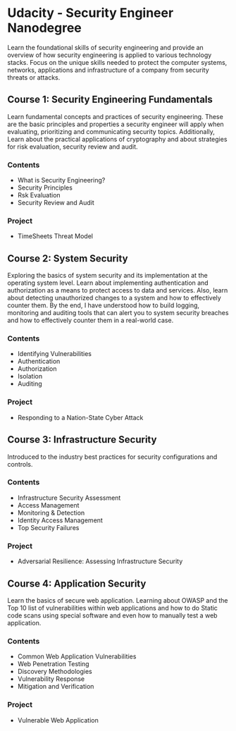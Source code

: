 # Udacity - Security Engineer Nanodegree #

Learn the foundational skills of security engineering and provide an overview of how security engineering is applied to various technology stacks.
Focus on the unique skills needed to protect the computer systems, networks, applications and infrastructure of a company from security threats or attacks.

## Course 1: Security Engineering Fundamentals ##
Learn fundamental concepts and practices of security engineering. These are the basic principles and properties a security engineer will apply when evaluating, prioritizing and communicating security topics.
Additionally, Learn about the practical applications of cryptography and about strategies for risk evaluation, security review and audit.

### Contents ###
* What is Security Engineering?
* Security Principles
* Rsk Evaluation
* Security Review and Audit

### Project ###
*	TimeSheets Threat Model

##  Course 2: System Security ##

Exploring the basics of system security and its implementation at the operating system level. 
Learn about implementing authentication and authorization as a means to protect access to data and services. 
Also, learn about detecting unauthorized changes to a system and how to effectively counter them. 
By the end, I have understood how to build logging, monitoring and auditing tools that can alert you to system security breaches and
how to effectively counter them in a real-world case.

### Contents ###
* Identifying Vulnerabilities
* Authentication
* Authorization
* Isolation
* Auditing

### Project ###
*	Responding to a Nation-State Cyber Attack

## Course 3: Infrastructure Security ##

Introduced to the industry best practices for security configurations and controls. 

### Contents ###
* Infrastructure Security Assessment
* Access Management
* Monitoring & Detection
* Identity Access Management
* Top Security Failures

### Project ###
*	Adversarial Resilience: Assessing Infrastructure Security


## Course 4: Application Security ##

Learn the basics of secure web application. Learning about OWASP and the Top 10 list of vulnerabilities
within web applications and how to do Static code scans using special software and even how to manually test a web application.

### Contents ###
* Common Web Application Vulnerabilities
* Web Penetration Testing
* Discovery Methodologies
* Vulnerability Response
* Mitigation and Verification

### Project ###
*	Vulnerable Web Application

